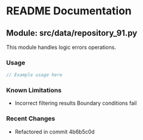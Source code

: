 # README Documentation

## Module: src/data/repository_91.py

This module handles logic errors operations.

### Usage

```java
// Example usage here
```

### Known Limitations

- Incorrect filtering results Boundary conditions fail

### Recent Changes

- Refactored in commit 4b6b5c0d
